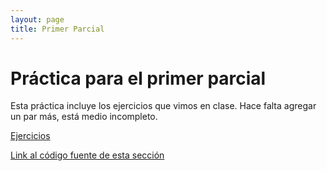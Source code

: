 ```yaml
---
layout: page
title: Primer Parcial
---
```

# Práctica para el primer parcial
Esta práctica incluye los ejercicios que vimos en clase. Hace falta agregar un par más, está medio incompleto.

[Ejercicios](Exercises.html)

[Link al código fuente de esta sección](https://github.com/FranCalveyra/conc-summary/tree/main/content/Pr%C3%A1ctica/Primer%20Parcial)

